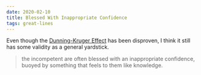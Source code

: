 ```yaml
---
date: 2020-02-10
title: Blessed With Inappropriate Confidence
tags: great-lines
---
```


Even though the [Dunning-Kruger Effect](https://www.verywellmind.com/an-overview-of-the-dunning-kruger-effect-4160740) has been disproven, I think it still has some validity as a general yardstick. 

> the incompetent are often blessed with an inappropriate confidence, buoyed by something that feels to them like knowledge.